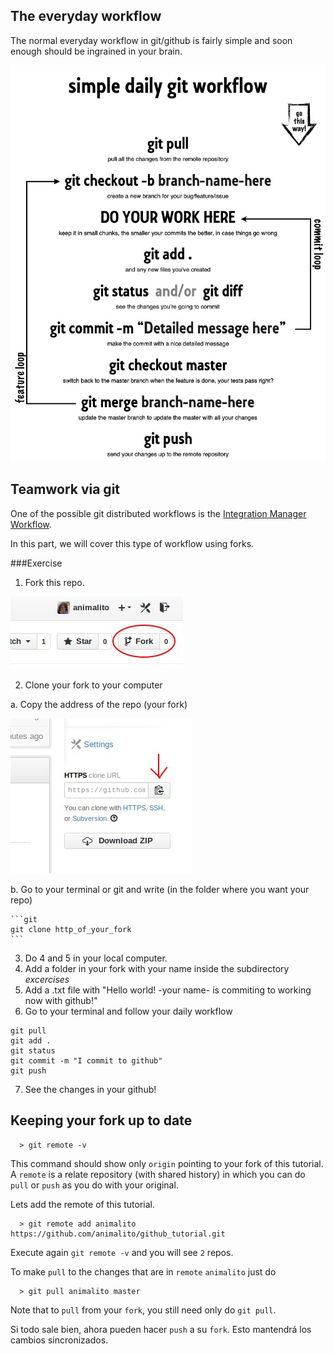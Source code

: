 The everyday workflow
---------------------

The normal everyday workflow in git/github is fairly simple and soon enough should be ingrained in your brain.

![flujo](img/simple-daily-git-workflow.jpg "daily workflow")

Teamwork via git
----------------

One of the possible git distributed workflows is the [Integration Manager Workflow](http://git-scm.com/book/en/Distributed-Git-Distributed-Workflows#Integration-Manager-Workflow).

In this part, we will cover this type of workflow using forks.

###Exercise

1. Fork this repo. 

  ![click it](img/forkbutton.jpg "fork it!")

2. Clone your fork to your computer

  a. Copy the address of the repo (your fork) 

  ![click on](img/cloneit.jpg)
  
  b. Go to your terminal or git and write (in the folder where you want your repo)
  
    ```git
    git clone http_of_your_fork
    ```
3. Do 4 and 5 in your local computer.
4. Add a folder in your fork with your name inside the subdirectory *excercises*
5. Add a .txt file with "Hello world! -your name- is commiting to working now with github!"
6. Go to your terminal and follow your daily workflow

  ```git
  git pull
  git add .
  git status
  git commit -m "I commit to github"
  git push
  ```

7. See the changes in your github!


Keeping your fork up to date
------------------------

```
  > git remote -v
```
This command should show only `origin` pointing to your fork of this tutorial. A `remote` is a relate repository (with 
shared history) in which you can do `pull` or `push` as you do with your original.

Lets add the remote of this tutorial.

```
  > git remote add animalito https://github.com/animalito/github_tutorial.git
```

Execute again `git remote -v` and you will see `2` repos.

To make `pull` to the changes that are in `remote` `animalito` just do

```
  > git pull animalito master
```

Note that to `pull` from your `fork`, you still need only do `git pull`.

Si todo sale bien, ahora pueden hacer `push` a su `fork`. Esto mantendrá los cambios sincronizados.




